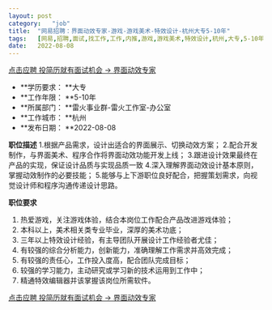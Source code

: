 ```yaml
---
layout:	post
category:	"job"
title:	"网易招聘：界面动效专家-游戏-游戏美术-特效设计-杭州大专5-10年"
tags:	[网易,招聘,面试,找工作,工作,内推,游戏,游戏美术,特效设计,杭州,大专,5-10年]
date:	2022-08-08
---
```


[点击应聘 投简历就有面试机会 -> 界面动效专家](http://mobile.bole.netease.com/bole/boleDetail?id=19468&employeeId=346f03c3cda5f04c&key=all)



- **学历要求： **大专
- **工作年限： **5-10年
- **所属部门： **雷火事业群-雷火工作室-办公室
- **工作城市： **杭州
- **发布日期： **2022-08-08



**职位描述**
1.根据产品需求，设计出适合的界面展示、切换动效方案； 
2.配合开发制作，与界面美术、程序合作将界面动效功能开发上线； 
3.跟进设计效果最终在产品的实现，保证设计品质与实现品质一致 
4.深入理解界面动效设计基本原则，掌握动效制作的必要技能； 
5.能够与上下游职位良好配合，把握策划需求，向视觉设计师和程序沟通传递设计思路。



**职位要求**
1. 热爱游戏，关注游戏体验，结合本岗位工作配合产品改进游戏体验； 
2. 本科以上，美术相关类专业毕业，深厚的美术功底； 
3. 三年以上特效设计经验，有主导团队开展设计工作经验者尤佳； 
4. 有较强的综合分析能力，创新能力，准确理解工作需求并高效完成； 
5. 有较强的责任心，工作投入度高，配合团队完成目标； 
6. 较强的学习能力，主动研究或学习新的技术运用到工作中； 
7. 精通特效编辑器并该掌握该岗位所需软件。



[点击应聘 投简历就有面试机会 -> 界面动效专家](http://mobile.bole.netease.com/bole/boleDetail?id=19468&employeeId=346f03c3cda5f04c&key=all)